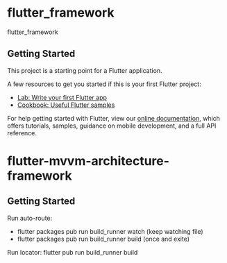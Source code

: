 # flutter_framework

flutter_framework

## Getting Started

This project is a starting point for a Flutter application.

A few resources to get you started if this is your first Flutter project:

- [Lab: Write your first Flutter app](https://flutter.dev/docs/get-started/codelab)
- [Cookbook: Useful Flutter samples](https://flutter.dev/docs/cookbook)

For help getting started with Flutter, view our
[online documentation](https://flutter.dev/docs), which offers tutorials,
samples, guidance on mobile development, and a full API reference.
# flutter-mvvm-architecture-framework


## Getting Started
Run auto-route: 
- flutter packages pub run build_runner watch (keep watching file)
- flutter packages pub run build_runner build (once and exite)
  
Run locator: flutter pub run build_runner build
